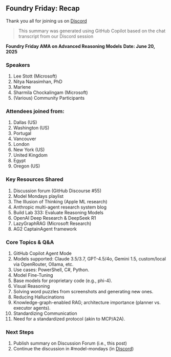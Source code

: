 ## Foundry Friday: Recap

Thank you all for joining us on [Discord](https://aka.ms/model-mondays/discord)

> This summary was generated using GitHub Copilot based on the chat transcript from our Discord session

**Foundry Friday AMA on Advanced Reasoning Models**
**Date: June 20, 2025**

### Speakers
1. Lee Stott (Microsoft)
1. Nitya Narasimhan, PhD
1. Marlene
1. Sharmila Chockalingam (Microsoft)
1. (Various) Community Participants


### Attendees joined from:

1. Dallas (US)
1. Washington (US)
1. Portugal
1. Vancouver
1. London
1. New York (US)
1. United Kingdom
1. Egypt
1. Oregon (US)

### Key Resources Shared
1. Discussion forum (GitHub Discourse #55)
1. Model Mondays playlist
1. The Illusion of Thinking (Apple ML research)
1. Anthropic multi-agent research system blog
1. Build Lab 333: Evaluate Reasoning Models
1. OpenAI Deep Research & DeepSeek R1
1. LazyGraphRAG (Microsoft Research)
1. AG2 CaptainAgent framework

### Core Topics & Q&A

1. GitHub Copilot Agent Mode
1. Models supported: Claude 3.5/3.7, GPT-4.5/4o, Gemini 1.5, custom/local via OpenRouter, Ollama, etc.
1. Use cases: PowerShell, C#, Python.
1. Model Fine-Tuning
1. Base models for proprietary code (e.g., phi-4).
1. Visual Reasoning
1. Solving word puzzles from screenshots and generating new ones.
1. Reducing Hallucinations
1. Knowledge-graph-enabled RAG; architecture importance (planner vs. executor agents).
1. Standardizing Communication
1. Need for a standardized protocol (akin to MCP/A2A).


### Next Steps
1. Publish summary on Discussion Forum (i.e., this post)
1. Continue the discussion in #model-mondays (in [Discord](https://aka.ms/model-mondays/discord))